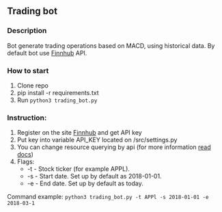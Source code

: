 ## Trading bot

### Description
Bot generate trading operations based on MACD, using historical data. By default bot use [Finnhub](https://finnhub.io/) API.

### How to start
1. Clone repo
2. pip install -r requirements.txt
3. Run ```python3 trading_bot.py```

### Instruction:
1. Register on the site [Finnhub](https://finnhub.io/) and get API key
2. Put key into variable API_KEY located on /src/settings.py
3. You can change resource querying by api (for more information [read docs](https://finnhub.io/docs/api))
4. Flags:
    * -t - Stock ticker (for example APPL).
    * -s - Start date. Set up by default as 2018-01-01.
    * -e - End date. Set up by default as today.
    
Command example: ```python3 trading_bot.py -t APPl -s 2018-01-01 -e 2018-03-1```   
